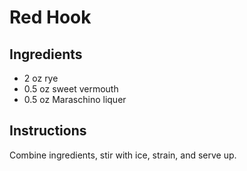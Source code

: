 # Red Hook 

## Ingredients

* 2 oz rye
* 0.5 oz sweet vermouth
* 0.5 oz Maraschino liquer

## Instructions

Combine ingredients, stir with ice, strain, and serve up. 
